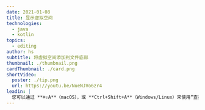 ```yaml
---
date: 2021-01-08
title: 显示虚拟空间
technologies:
  - java
  - kotlin
topics:
  - editing
author: hs
subtitle: 将虚拟空间添加到文件底部
thumbnail: ./thumbnail.png
cardThumbnail: ./card.png
shortVideo:
  poster: ./tip.png
  url: https://youtu.be/NueNJVo6zr4
leadin: |
  您可以通过 **⌘⇧A**（macOS），或 **Ctrl+Shift+A**（Windows/Linux）来使用“查找操作”，然后键入“在文件底部显示虚拟空间”。 这允许您滚动到文件的末尾，以便将最后一行文本显示在窗口的顶部。
---
```


